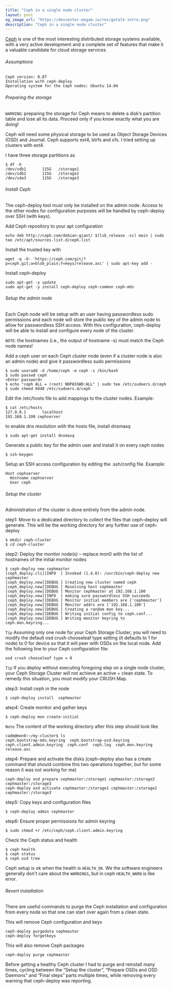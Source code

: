 ```yaml
---
title: "Ceph in a single node cluster"
layout: post
og_image_url: "https://devcenter.megam.io/res/gotalk-intro.png"
description: "Ceph in a single node cluster"
---
```


[Ceph](http://ceph.com) is one of the most interesting distributed storage systems available, with a very active development and a complete set of features that make it a valuable candidate for cloud storage services

###### Assumptions

    Ceph version: 0.87
    Installation with ceph-deploy
    Operating system for the Ceph nodes: Ubuntu 14.04


###### Preparing the storage

`WARNING`: preparing the storage for Ceph means to delete a disk’s partition table and lose all its data. Proceed only if you know exactly what you are doing!

Ceph will need some physical storage to be used as Object Storage Devices (OSD) and Journal. Ceph supports ext4, btrfs and xfs. I tried setting up clusters with ext4.

I have three storage partitions as

	$ df -h
	/dev/sdb1       115G   /storage1
	/dev/sdb2       115G   /storage2
	/dev/sda3       115G   /storage3


###### Install Ceph

The ceph-deploy tool must only be installed on the admin node. Access to the other nodes for configuration purposes will be handled by ceph-deploy over SSH (with keys).

Add Ceph repository to your apt configuration

	echo deb http://ceph.com/debian-giant/ $(lsb_release -sc) main | sudo tee /etc/apt/sources.list.d/ceph.list

Install the trusted key with

	wget -q -O- 'https://ceph.com/git/?p=ceph.git;a=blob_plain;f=keys/release.asc' | sudo apt-key add -

Install ceph-deploy

	sudo apt-get -y update
	sudo apt-get -y install ceph-deploy ceph-common ceph-mds

###### Setup the admin node

Each Ceph node will be setup with an user having passwordless sudo permissions and each node will store the public key of the admin node to allow for passwordless SSH access. With this configuration, ceph-deploy will be able to install and configure every node of the cluster.

`NOTE`: the hostnames (i.e., the output of hostname -s) must match the Ceph node names!

Add a ceph user on each Ceph cluster node (even if a cluster node is also an admin node) and give it passwordless sudo permissions

	$ sudo useradd -d /home/ceph -m ceph -s /bin/bash
	$ sudo passwd ceph
	<Enter password>
	$ echo "ceph ALL = (root) NOPASSWD:ALL" | sudo tee /etc/sudoers.d/ceph
	$ sudo chmod 0440 /etc/sudoers.d/ceph

Edit the /etc/hosts file to add mappings to the cluster nodes. Example:

	$ cat /etc/hosts
	127.0.0.1       localhost
    192.168.1.100 cephserver

to enable dns resolution with the hosts file, install dnsmasq

	$ sudo apt-get install dnsmasq

Generate a public key for the admin user and install it on every ceph nodes

	$ ssh-keygen


Setup an SSH access configuration by editing the .ssh/config file. Example:

	Host cephserver
	  Hostname cephserver
      User ceph


###### Setup the cluster

Administration of the cluster is done entirely from the admin node.

step1: Move to a dedicated directory to collect the files that ceph-deploy will generate. This will be the working directory for any further use of ceph-deploy

    $ mkdir ceph-cluster
    $ cd ceph-cluster

step2: Deploy the monitor node(s) – replace mon0 with the list of hostnames of the initial monitor nodes

    $ ceph-deploy new cephmaster
    [ceph_deploy.cli][INFO  ] Invoked (1.4.0): /usr/bin/ceph-deploy new cephmaster
    [ceph_deploy.new][DEBUG ] Creating new cluster named ceph
    [ceph_deploy.new][DEBUG ] Resolving host cephmaster
    [ceph_deploy.new][DEBUG ] Monitor cephmaster at 192.168.1.100
    [ceph_deploy.new][INFO  ] making sure passwordless SSH succeeds
    [ceph_deploy.new][DEBUG ] Monitor initial members are ['cephmaster']
    [ceph_deploy.new][DEBUG ] Monitor addrs are ['192.168.1.100']
    [ceph_deploy.new][DEBUG ] Creating a random mon key...
    [ceph_deploy.new][DEBUG ] Writing initial config to ceph.conf...
    [ceph_deploy.new][DEBUG ] Writing monitor keyring to ceph.mon.keyring...



`Tip` Assuming only one node for your Ceph Storage Cluster, you will need to modify the default osd crush chooseleaf type setting (it defaults to 1 for node) to 0 for device so that it will peer with OSDs on the local node. Add the following line to your Ceph configuration file:

	osd crush chooseleaf type = 0

`Tip`	If you deploy without executing foregoing step on a single node cluster, your Ceph Storage Cluster will not achieve an active + clean state. To remedy this situation, you must modify your CRUSH Map.


step3: Install ceph in the node

	$ ceph-deploy install  cephmaster

atep4: Create monitor and gather keys

	$ ceph-deploy mon create-initial

`Note` The content of the working directory after this step should look like

	cadm@mon0:~/my-cluster$ ls
	ceph.bootstrap-mds.keyring  ceph.bootstrap-osd.keyring  ceph.client.admin.keyring  ceph.conf  ceph.log  ceph.mon.keyring  release.asc


step4: Prepare and activate the disks (ceph-deploy also has a create command that should combine this two operations together, but for some reason it was not working for me)

	ceph-deploy osd prepare cephmaster:/storage1 cephmaster:/storage2 cephmaster:/storage3
	ceph-deploy osd activate cephmaster:/storage1 cephmaster:/storage2 cephmaster:/storage3

step5: Copy keys and configuration files

	$ ceph-deploy admin cephmaster

step6: Ensure proper permissions for admin keyring

	$ sudo chmod +r /etc/ceph/ceph.client.admin.keyring

Check the Ceph status and health

	$ ceph health
	$ ceph status
    $ ceph osd tree

Ceph setup is ok when the health is `HEALTH_OK`. We the software engineers generally don't care about the `WARNINGS`, but in ceph `HEALTH_WARN` is like error.

###### Revert installation

There are useful commands to purge the Ceph installation and configuration from every node so that one can start over again from a clean state.

This will remove Ceph configuration and keys

	ceph-deploy purgedata cephmaster
	ceph-deploy forgetkeys

This will also remove Ceph packages

	ceph-deploy purge cephmaster

Before getting a healthy Ceph cluster I had to purge and reinstall many times, cycling between the “Setup the cluster”, “Prepare OSDs and OSD Daemons” and “Final steps” parts multiple times, while removing every warning that ceph-deploy was reporting.
